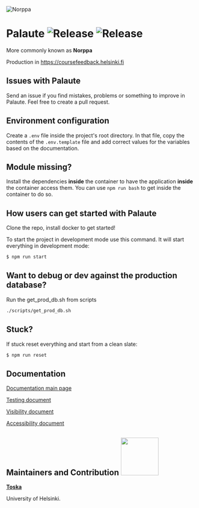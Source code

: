 ![Norppa](https://emojipedia-us.s3.dualstack.us-west-1.amazonaws.com/thumbs/120/google/313/seal_1f9ad.png)

# Palaute ![Release](https://github.com/UniversityOfHelsinkiCS/palaute/actions/workflows/prod.yml/badge.svg) ![Release](https://github.com/UniversityOfHelsinkiCS/palaute/actions/workflows/tests.yml/badge.svg)

More commonly known as **Norppa**

Production in <https://coursefeedback.helsinki.fi>

## Issues with Palaute

Send an issue if you find mistakes, problems or something to improve in Palaute.
Feel free to create a pull request.

## Environment configuration

Create a `.env` file inside the project's root directory. In that file, copy the contents of the `.env.template` file and add correct values for the variables based on the documentation.

## Module missing?

Install the dependencies **inside** the container to have the application **inside** the container access them. You can use `npm run bash` to get inside the container to do so.

## How users can get started with Palaute

Clone the repo, install docker to get started!

To start the project in development mode use this command. It will start everything in development mode:

```bash
$ npm run start
```

## Want to debug or dev against the production database?

Run the get_prod_db.sh from scripts

```bash
./scripts/get_prod_db.sh
```

## Stuck?

If stuck reset everything and start from a clean slate:

```bash
$ npm run reset
```

## Documentation

[Documentation main page](https://github.com/UniversityOfHelsinkiCS/palaute/tree/master/documentation)

[Testing document](https://github.com/UniversityOfHelsinkiCS/palaute/blob/master/documentation/testingdocument.md)

[Visibility document](https://github.com/UniversityOfHelsinkiCS/palaute/blob/master/documentation/visibility.md)

[Accessibility document](https://github.com/UniversityOfHelsinkiCS/palaute/blob/master/documentation/accessibility.md)

## Maintainers and Contribution <img src="https://raw.githubusercontent.com/UniversityOfHelsinkiCS/palaute/382d97e68827acfa56d1a29781e0f94e8777626b/src/client/assets/toscalogo_color.svg" width="100px" />


**[Toska](https://toska.dev/)**

University of Helsinki.

